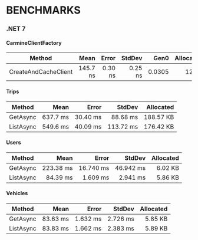 ﻿# BENCHMARKS



### .NET 7

#### CarmineClientFactory

| Method               |     Mean |   Error |  StdDev |   Gen0 | Allocated |
| -------------------- | -------: | ------: | ------: | -----: | --------: |
| CreateAndCacheClient | 145.7 ns | 0.30 ns | 0.25 ns | 0.0305 |     128 B |

#### Trips

| Method    |     Mean |    Error |    StdDev | Allocated |
| --------- | -------: | -------: | --------: | --------: |
| GetAsync  | 637.7 ms | 30.40 ms |  88.68 ms | 188.57 KB |
| ListAsync | 549.6 ms | 40.09 ms | 113.72 ms | 176.42 KB |

#### Users

| Method    |      Mean |     Error |    StdDev | Allocated |
| --------- | --------: | --------: | --------: | --------: |
| GetAsync  | 223.38 ms | 16.740 ms | 46.942 ms |   6.02 KB |
| ListAsync |  84.39 ms |  1.609 ms |  2.941 ms |   5.86 KB |

#### Vehicles

| Method    |     Mean |    Error |   StdDev | Allocated |
| --------- | -------: | -------: | -------: | --------: |
| GetAsync  | 83.63 ms | 1.632 ms | 2.726 ms |   5.85 KB |
| ListAsync | 83.83 ms | 1.662 ms | 2.383 ms |   5.89 KB |